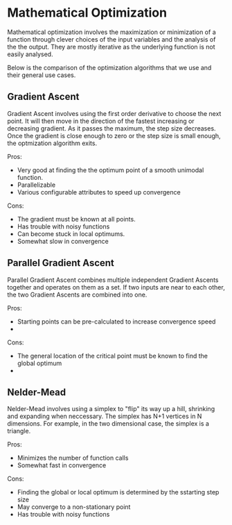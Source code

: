 
# Mathematical Optimization

Mathematical optimization involves the maximization or minimization of a function through clever choices of the input variables and the analysis of the the output. They are mostly iterative as the underlying function is not easily analysed.

Below is the comparison of the optimization algorithms that we use and their general use cases.

## Gradient Ascent

Gradient Ascent involves using the first order derivative to choose the next point. It will then move in the direction of the fastest increasing or decreasing gradient. As it passes the maximum, the step size decreases. Once the gradient is close enough to zero or the step size is small enough, the optmization algorithm exits.

Pros:
 * Very good at finding the the optimum point of a smooth unimodal function.
 * Parallelizable
 * Various configurable attributes to speed up convergence

Cons:
 * The gradient must be known at all points.
 * Has trouble with noisy functions
 * Can become stuck in local optimums.
 * Somewhat slow in convergence

## Parallel Gradient Ascent

Parallel Gradient Ascent combines multiple independent Gradient Ascents together and operates on them as a set. If two inputs are near to each other, the two Gradient Ascents are combined into one.

Pros:
 * Starting points can be pre-calculated to increase convergence speed
 * 

Cons:
 * The general location of the critical point must be known to find the global optimum
 * 

## Nelder-Mead

Nelder-Mead involves using a simplex to "flip" its way up a hill, shrinking and expanding when neccessary. The simplex has N+1 vertices in N dimensions. For example, in the two dimensional case, the simplex is a triangle.

Pros:
 * Minimizes the number of function calls
 * Somewhat fast in convergence

Cons:
 * Finding the global or local optimum is determined by the sstarting step size
 * May converge to a non-stationary point
 * Has trouble with noisy functions